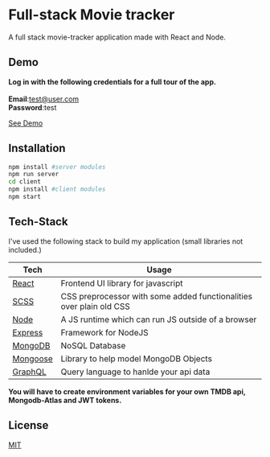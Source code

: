 # Full-stack Movie tracker

A full stack movie-tracker application made with React and Node.

## Demo

**Log in with the following credentials for a full tour of the app.** <br /><br />
**Email**:test@user.com <br />
**Password**:test

[See Demo](https://stark-thicket-66278.herokuapp.com/)

## Installation

```bash
npm install #server modules
npm run server
cd client   
npm install #client modules
npm start
```

## Tech-Stack

I've used the following stack to build my application (small libraries not included.)

| Tech | Usage |
|------|-------|
| [React](https://reactjs.org/) | Frontend UI library for javascript |
| [SCSS](https://sass-lang.com/) | CSS preprocessor with some added functionalities over plain old CSS |
| [Node](https://nodejs.org/en/) | A JS runtime which can run JS outside of a browser |
| [Express](https://expressjs.com/) | Framework for NodeJS |
| [MongoDB](https://www.mongodb.com/) | NoSQL Database |
| [Mongoose](https://mongoosejs.com/) | Library to help model MongoDB Objects |
| [GraphQL](https://graphql.org/) | Query language to hanlde your api data |

**You will have to create environment variables for your own TMDB api, Mongodb-Atlas and JWT tokens.**

## License
[MIT](https://choosealicense.com/licenses/mit/)